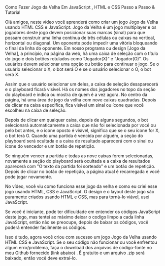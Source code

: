 Como Fazer Jogo da Velha Em JavaScript , HTML e CSS Passo a Passo & Tutorial


Olá amigos, neste vídeo você aprenderá como criar um jogo Jogo da Velha usando HTML CSS e JavaScript.
Jogo da Velha é um jogo multiplayer e os jogadores deste jogo devem posicionar suas marcas (sinal) para que possam construir uma linha contínua de três células ou caixas na vertical, horizontal ou diagonal. Um oponente pode impedir uma vitória bloqueando o final da linha do oponente.
Em nosso programa ou design [Jogo da Velha], a princípio, na página da web, há uma caixa de seleção com o título do jogo e dois botões rotulados como “Jogador(X)” e “Jogador(O)”. Os usuários devem selecionar uma opção ou botão para continuar o jogo. Se o usuário selecionar o X, o bot será O e se o usuário selecionar o O, o bot será X.

Assim que o usuário selecionar um deles, a caixa de seleção desaparecerá e o playboard ficará visível. Há os nomes dos jogadores no topo da seção do playboard e indica ou mostra de quem é a vez agora. No centro da página, há uma área de jogo da velha com nove caixas quadradas. Depois de clicar na caixa específica, fica visível um sinal ou ícone que você escolheu na caixa de seleção.

Depois de clicar em qualquer caixa, depois de alguns segundos, o bot selecionará automaticamente a caixa que não foi selecionada por você ou pelo bot antes, e o ícone oposto é visível, significa que se o seu ícone for X, o bot terá O. Quando uma partida é vencida por alguém, a seção do playboard será ocultada e a caixa de resultado aparecerá com o sinal ou ícone do vencedor e um botão de repetição.

Se ninguém vencer a partida e todas as nove caixas forem selecionadas, novamente a seção do playboard será ocultada e a caixa de resultados aparecerá com "O texto da partida foi sorteado" e um botão de repetição. Depois de clicar no botão de repetição, a página atual é recarregada e você pode jogar novamente.

No vídeo, você viu como funciona esse jogo da velha e como eu criei esse jogo usando HTML, CSS e JavaScript. O design e o layout deste jogo são puramente criados usando HTML e CSS, mas para torná-lo viável, usei JavaScript.

Se você é iniciante, pode ter dificuldade em entender os códigos JavaScript deste jogo, mas tentei ao máximo deixar o codigo limpo a cada linha JavaScript, então não se preocupe, depois de baixar os códigos, você poderá entender facilmente os códigos.

Isso é tudo, agora você criou com sucesso um jogo Jogo da Velha usando HTML CSS e JavaScript. Se o seu código não funcionar ou você enfrentou algum erro/problema, faça o download dos arquivos de código-fonte no meu Github fornecido (link abaixo) . É gratuito e um arquivo .zip será baixado, então você deve extraí-lo.

